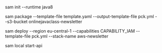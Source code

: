 
sam init --runtime java8

sam package --template-file template.yaml --output-template-file pck.yml --s3-bucket onlinejavaclass-newsletter

sam deploy --region eu-central-1 --capabilities CAPABILITY_IAM --template-file pck.yml  --stack-name aws-newsletter

sam local start-api